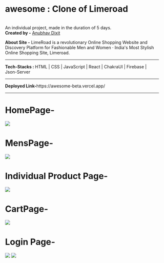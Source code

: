 # awesome : Clone of Limeroad
<br>
An individual project, made in the duration of 5 days.
<br>
<b>Created by -</b> 
<a href="https://www.linkedin.com/in/anubhav-dixit-753b51223/">Anubhav Dixit</a></li>

<b>About Site -</b> 
LimeRoad is a revolutionary Online Shopping Website and Discovery Platform for Fashionable Men and Women · India's Most Stylish Online Shopping Site, Limeroad.
<br>
<hr>
<b>Tech-Stacks : </b> HTML | CSS | JavaScript | React | ChakraUI | Firebase | Json-Server
<br>
<hr>
<b>Deployed Link-</b>https://awesome-beta.vercel.app/
<br>
<hr>
<h1>HomePage-</h1><img src="https://lh3.googleusercontent.com/CmYrQd9f35UxwywOfJ4dvt2J-OBSUCWjRy9Hw98MpAX5d2nJL4T_VJQLTFGgg61CO9IwQXCLuhAKlp1HUuczpgzcUdZyYuEn5MZUifWxKSX1lkxtcf3vVMgDvpPO2WARgfL9DhSAjqP2iWoYRpaVks4SdzQX7-OLPAYORkn9FFAGBBmfC6P-NbPg-MUp0vMic3EJsvqTmWhmBdxguhOemzqmejFFXkwAaCaimz5yVoG_EEk0hJy872j13n8r8nYmGRST7f0yM64Y6nxl74jX3E6jV-0CXw_YZxv8iVZUUjzyyyS9kxyTsoiQoyLvjTT6zIj93hUX0Bl-3UO21M7Rj7_2Uyi5j_Qw47IgFrDKIRmQF7bIyaBGt_4HLsTDiEAgRswG9SvbaKft1BIxMfOU9fxZN8oJL3r_et6hM_Yy6sB7jACmz2baDt_m_RVM-0268wGYa6npCIvG4dwQ6IC-ujHjci55v9boUkPO5_W4bHMEgeAG_22t_GFLaGfaDHEVfqjwoyHjLu6DipdKKCexsnUSR7Y0Xag6l21CjYrSEEzugVYj7y7_cYiWf3axU5Da5r6M7BMWrbWy-OJarOcBTenjg8dTs4L6SCxoD5fPbnHrxHXaIAUBLXIw943NLvvIw3ckGR1DYEayba0JtKehdK2TU1ZbPm0JMUFxozPcSgmw2pbN7E8naS-UcgrkXPGJYD4Mk89eyJIuUEd63Kc71VGh5PGwT35FU0shJUx3ZZetshORh1F-M3W-H4vKMOiSOGLwyWZ_62WROweJ6YyPwl7P9Z-PrIQw80MUuUO0AA6duaAH1jH9eHtwZXvrLcSXAog-R1IM6zCs19Q3iAkUswKtvaMZI5MUChfrLNwS2AKq-qqMaWjsn9xtXR3tcXX6rFkPA_rNz2fRLg2q5fMHVMksoH3kg0nimo_Nb4tJZRqJ=w1677-h943-no?authuser=0">
<h1>MensPage-</h1><img src="https://lh3.googleusercontent.com/Y8xd09_PTKml9-oktDaD95eg5AmKEc6VcUcogZ8MEHe8f7L6wGoMGfRILInLZZl2UP9YMHhCTPod3OBxJ9703gJ9UNMLArrF3wbS2EXHSuw1Tscc29Iqu4JEFI9GiTuJmnhq8JpWzo7lQan4OEVaAnUQ-uUQkSf1y7v77aEVpxwqy0AlzP_gXGVlTUK12wTt7-jxG35Ij8_9MtOCs5yuxB_oGIREKfZ1wlszFXyIQz3v8mlEohKS__UvE50v3Sb8TIVTQNB9SetdFUezfr066cCzZ8mhz09pD3TqYTc_rTe2-3UqTGNq92dUY211Dbz9S4QSGX3EwaKNRbAuFwzmXl5MuTwpNyj4L1OlwIVmAkNJtsWlmVs9x79ygH_-FLBHsmBXXJQF_aZWnIkmj6p10PqBzmzjpyDVThZ4GlSDhoho2jJV86ozo7NLQCeI81-tS0K-PdgHZOY5E-3pCLSvSz1-WiPpSW_J8iJwGLayfTBde4uxOgWTYIcYyjYkgH1985htunIiFvNyQSQJfBsg9RzZ9a63RdK_7k0m-GPEefFepoB5PFnA7u0VbGGk3RnFZ022T9wnEXm4BM49NwtYZa8GF0e3r6FnVGSzJGAYlO8oOxsjNfevOzFOOihmHdnOqPeJJxB_wR_NfvoSttREUSm99NNLC35vtT6O7IGMomcfEPOrKJA4qZy71l5AIQpVd7arpW5lIyqwHYCkvdsxWr163bR8IfciwWACB0cBg27D2Cy5-LKMMb_TsFO_uQEIa5t5ps8Uzu7k-2TLYO2MN_wuVASBeemT9UE3RCQMhqeexFavoUa6L3LB9hYkz7YQ9xpBgo3WBvY0ZmebZ0m1yi6x8SmXa8DB75_-fdvSiYSdkEahiqxGTtbqoquvhkEbQZDI_ablGeiJmbc6sUmv6evJ2pa1y56nxZUJvn0mcXkF=w1677-h943-no?authuser=0">
<h1>Individual Product Page-</h1><img src="https://lh3.googleusercontent.com/SaPAv2tLMXM2czetouvs2W2nIPyFsSstDDVtWHqEPvIVJ83z4-aCEsQr4rQ0B7FWP8jzNcCLl6YPYbSdERDbKZGRvGNtgvb9CXXIFY0tU4KtTLAigGRjQNmcSYbu_jAMg0J5B1bORRZkm1uGMEZSZEGbmDw4hPIrFQPsGE9SBeth8LN50SHxokyyG9CN3uzEc_qImaIX1rTKU7FzHS87xiivKpNoO1fvbFt60lQC6eAegbTmw2BSt2uN-b_y1xT9mYx832afO8zMp1-jsaKn8zcGZrv9Grus1HPX5UKqGbQ-iJTQmCuKcItqRxpvvdSexRn0p3rDNcrHkJ5H0MgUtwavI-gO1rz1KiicuRmlGDdQQHEn_iPKevP8uBxRUlJlyf1VjAXwT6uLZ-2ltflOWhbO4hQuTz8-qaXEDeLTNh2XdWHpaGQDE9zMCB-FRqQdE_nxQgkFDBc-cMA7XmFR2HFEkN-ASBN1S44vkeEvpT8mdNHw61Ypb3aH6Qwlj5hBzhLGtQAVM_YrTH6TeFoTulbeD2NXqTcdxt8QOn1Yb5lrNddVDBGseSEB5LHYw9l3S9Ol1u2571qiZmERfnt4d3juAiUIDY7TVv4NrgBzKQs-mZCT-3LJA2V_hK6B_W5lcZ2XS400sEfbdg3MtVjmAzJ0WhCUx7-W8aCrNB-DDU4UncOJ_FdplS6z5APLbLqJxij-dmFyFIMYEW25aXB6t6qDNsnNsMeQagRetCiUZ9DjWN541ejs5f3ymInbJLEDSrs-1VV6SornuOCW8m8QiF0DewlhEmCIuePPac9fxUGixG6eSId-q2UF-1CDIfG8WJZqp5xrS9ecAKezJixuHvO6V4R38db8Q1uryyf12Azbvx44sr7sp7uMH9EwvRUbR4pZYqOjmY1HBAzYqToP2qAqzxQjV6ewDdfgNXN2wGtc=w1677-h943-no?authuser=0">
<h1>CartPage-</h1><img src="https://lh3.googleusercontent.com/rRgref8vxcL9xVj9vCEJArJ0O700nR8iXKv7-FZy0MKeziyw-VZsLQIm1FJctoJm-XhvZdHZOAEJtypusitojcLHJxFJWLxECsO2kr7wLaGTpnS1bIAeQgJfmrx2Zag5gMK1tsZjanZx-Ue4-YxtmtHWUtMyy2Mm4y5I1_EgGLcWLT6GVcte65wCc-wnQAzKZC1uucj28XzVfJKLCvl-dvJc_n5htH05ax8rH_Ehm7O6noYH28fB-28gmj45dg2F8C0l_-Qj-fU6YIJh_s3ZiPGhvIrY9uT6Iuvr0UJ1EBGWRDM_Jjo9GoCVk0xAAyGouGOyRmQACkdvpS6UJs4gGOYAp38vnUjDxEfT2pCbIBwJ8HixoMUIH0Nr-ySA2Jz7ldsWHutwULOxXGlO-FlmUEXeSHUCwB57fHy9TDvBgP9YiRGPvDn7YlEfMiTmMsmFgF6pFajSQde-RsFeqsV1FD5b_9x6W5reiRyevJQmw-l3WEASJQ12mW3Z6eFvGth-o2rU65-Qw4dtm012kI-9K4kNMLl8g7nF0kwnx-KzoeOiTTjWzt7lEwAULdX5ngrqkGphOgYnrKiSscSpOiaGWSgQRqMOMBwg2r38np_Q0aJ5sZzgF7C4EOX-jgYYUVTx1J7WlTCjkZ_bRl3OOgFzod0NGlZKt3s2JwmeC7XtaX7PDxDLKqzKAHNMUkgu7-lWTmATAWdhETMI5rdkwYV_L7aWYCeleFm5DAiYOVSBCyfArzotuz_XXtCzJ-6hMRohc3BX4qcXvtnFBLTB72iQNaiJD2jrnGoWHHJ_uXX33NB7QEIjnSYZr0OkXX46IVb64_k3Ao2XNgQZMtidJ_STmwXD5FKKrrgbP2Bub85NY_XzqJ3ckVCHoUmOIbFr_TESlNdh1oyNdVqL1HR5sJSQetSFyKaPi_8HzUC6iKAtF76i=w1677-h943-no?authuser=0">
<h1>Login Page-</h1><img src="https://lh3.googleusercontent.com/k2tI_ZvtuADgIWi2_X0WWT0wvZXJV2h-6wGpiS93nOxDhZH6iZEM_uihxDuj2Cp1e0HZieaMGSfOaUPRWZPHtI_KSgNleDwvkXA_KqJQmjYGSecNfRNtcilbVBVe5XYHOdkbaTpHnnvjW5kUX8TN1GVOSzq_rpoelBOG79-FZGG6jh_Eq0D5Rh4q7jlg2HLACNO8upuDqBTEuT7cDnY3iBZoe_FUpacXbWH0gFofiUSMKv91OHxVMMR6ofUEWMZ7_z55NxaF89lhCINt_vCnZfShLuUASIaKDiFMvbt4f1YQPvP4AfvPXv6EHZjPnNnfVd9EyXkHowWgKTjDeBN8yJxhmEVt3oxCKLsY2H1KiWVvguLT_tJ5ljjfGOm9cf765ANKbkzO9XXyZvZLL8X-b2jQb3UYXGm8eWxcWPyNU-OmlG_54IxSONfxYSUABaYuI6I9ybxb4EsfwgHlObdrdduMYlO99Cwh4VWxs7zSo6ZlaZn5SUb6BiKwqzGcTZlnXZjZVqqYQIjt421UoN1aeweLoH7Hklx7KPRMYEU1lis9G-7xI80vsbedSJ_tKZ40uBgZzK4Or_r3n3fN25UgzzwpWzoPRqinrt6vizLdyx8a7FsL7Vnm1GVAtnac-ggd4wFsFyaVZ4LjttkPXW_goHxjVe39fkLkfIUqMUWAYtH9rd4YlPokESLJ5gQSRiqsaXkU5Asv6OKuG0xbzDvoBZCf4FjsRQRnvp2qMt48HhOY5XnX9dQd0VLdFonikq-AnGpj04uYhMMYRpee1xzn3TA1gD3QRtza98FvvyBnrVBdKmDuJ6LFR5dCJ0SEJna4cP3yJ3iQdSmHms3UX2UKBhTcBLhu9gQd2tL1tipZdvLkh-Hz8GWGDj_YkbGtjlpR5rmNQ663IYDxwCt9g9XUPDUKgQ-4r0gc9yvb6Qz2NCvt=w1677-h943-no?authuser=0">
<img src="https://lh3.googleusercontent.com/vEk88vyLIwkAKhTsyzEHTiFmleh6eTpkP_lLdqOgetXlg32KFvJEv021GjHu4vqvtdS9Chrke9MvauhZ3RNUwviMfiMTlDEnNcuk6fJ9Cx7PKhmaZrOdi1ytTdWnMlYP2tqZ3rz4AF26uCzZEFq9qfbruojO1KNF7nplrvQzoCs6CecnIbxY3IUG9wssA2Msqp5HYfTxNKbj8k1TtIEp7RwGrCxvqn6ABioqlmOEhxvt-hMBdEVmbavkvUyKENmO9-Z6o3xCbDyeAezDXgdyHHdCA9aCk8DAJ3iSjs__Pqdsw4lz_G_LuRVZ_L7Xy5jJJmnnomichYrFP81ycscl9T1aZ5zh-Lv7PDLe6olIEv35YQNfWdJaVVvtumavPAzvFmMbsJUdaNn1RVo30xZx8mzHWHQa6ZSNiYJ6jVFckbCrd4ye7wn_qz42fCVLZiFWOySOftqfGfz9-v-r3WCbHj2RanM4AZcZrnUIx7G0kEXIx3WoO011f_eUo05ILKno17WktYH4qE5slT62ROn_hus4W9PC1A3bZgEU56c0WIQY1q1iTNqG1JySAANKxWhvPDi5HkNYspQqk5eWoBvph1_FisRDB9vKNj9Et1SxfYapqPCy9UxK9kTqqpRGBGxhrgiR38FiRh9tVRElBmcFtx-SmUbaYoDjZgzt54FSd25kg4cQdWsdYEMiU2pys1VNj7aDkfLs9uLNsg-9FMNH2x3WrFkk5xtvpV9_qdcSr6SuXjDUqevmQOhRxvsky1JH3s-4CMbSP05XpnqkZzHDOR3We4bew-R9r74zX21yP3Xzq451LfkoSL2Iuyk7zhPPRZ4ksXdZkkkea3j4qNQp41bxuqv7nCNmJpMwCQW8zO7anzgl9vJQC-Ry-BGwqxAS_DRHKrmlCPXfTDAabEALatb0hqY-pU-LeeRqX2np3Sc0=w1677-h943-no?authuser=0">
